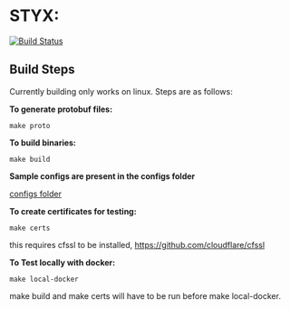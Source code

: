 # STYX:

[![Build Status](https://img.shields.io/travis/navinds25/styx)](https://travis-ci.org/navinds25/styx)

## Build Steps

Currently building only works on linux. Steps are as follows:

**To generate protobuf files:**

``` make proto ```


**To build binaries:**

``` make build ```


**Sample configs are present in the configs folder**

[configs folder](configs/)


**To create certificates for testing:**

``` make certs ```

this requires cfssl to be installed, https://github.com/cloudflare/cfssl


**To Test locally with docker:**

``` make local-docker ```

make build and make certs will have to be run before make local-docker.